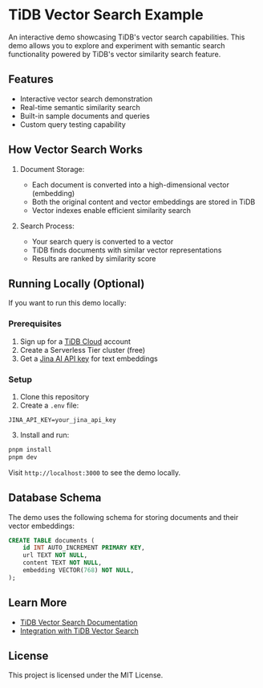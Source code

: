 # TiDB Vector Search Example

An interactive demo showcasing TiDB's vector search capabilities. This demo allows you to explore and experiment with semantic search functionality powered by TiDB's vector similarity search feature.

## Features

- Interactive vector search demonstration
- Real-time semantic similarity search
- Built-in sample documents and queries
- Custom query testing capability

## How Vector Search Works

1. Document Storage:
   - Each document is converted into a high-dimensional vector (embedding)
   - Both the original content and vector embeddings are stored in TiDB
   - Vector indexes enable efficient similarity search

2. Search Process:
   - Your search query is converted to a vector
   - TiDB finds documents with similar vector representations
   - Results are ranked by similarity score

## Running Locally (Optional)

If you want to run this demo locally:

### Prerequisites

1. Sign up for a [TiDB Cloud](https://tidbcloud.com/) account
2. Create a Serverless Tier cluster (free)
3. Get a [Jina AI API key](https://jina.ai/) for text embeddings

### Setup

1. Clone this repository
2. Create a `.env` file:
```env
JINA_API_KEY=your_jina_api_key
```
3. Install and run:
```bash
pnpm install
pnpm dev
```

Visit `http://localhost:3000` to see the demo locally.

## Database Schema

The demo uses the following schema for storing documents and their vector embeddings:

```sql
CREATE TABLE documents (
    id INT AUTO_INCREMENT PRIMARY KEY,
    url TEXT NOT NULL,
    content TEXT NOT NULL,
    embedding VECTOR(768) NOT NULL,
);
```

## Learn More

- [TiDB Vector Search Documentation](https://docs.pingcap.com/tidbcloud/vector-search-overview)
- [Integration with TiDB Vector Search](https://docs.pingcap.com/tidbcloud/vector-search-integration-overview)

## License

This project is licensed under the MIT License.
